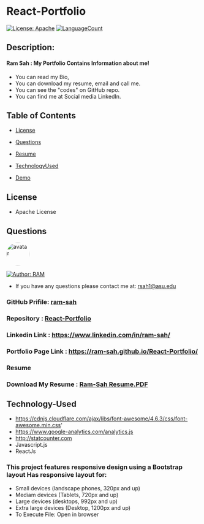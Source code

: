 # React-Portfolio
[![License: Apache](https://img.shields.io/badge/License-Apache2.0-e10079.svg)](https://opensource.org/licenses/Apache)
[![LanguageCount](https://img.shields.io/github/languages/count/ram-sah/React-Portfolio)](https://github.com/ram-sah/React-Portfolio)

## Description: 
####  Ram Sah : My Portfolio Contains Information about me!
* You can read my Bio, 
* You can download my resume, email and call me.
* You can see the "codes" on GitHub repo.
* You can find me at Social media LinkedIn.

## Table of Contents
            
* [License](#license) 
            
* [Questions](#Questions)

* [Resume](#Resume)

* [TechnologyUsed](#Technology-Used)

* [Demo](#Demo)

## License
* Apache License

## Questions
            
<img src="https://github.com/ram-sah.png" alt="avatar" style="border-radius: 30px" width="60" />

[![Author: RAM](https://img.shields.io/badge/Author-RAM-gggddd.svg)](https://opensource.org/Author/RAM)
            
* If you have any questions please contact me at: rsah1@asu.edu
### GitHub Prifile: [ram-sah](https://github.com/ram-sah) 
### Repository : [React-Portfolio](https://github.com/ram-sah/React-Portfolio)
###  Linkedin Link : https://www.linkedin.com/in/ram-sah/
###  Portfolio Page Link : https://ram-sah.github.io/React-Portfolio/
###  Resume
### Download My Resume : [Ram-Sah Resume.PDF](https://drive.google.com/file/d/1pWzMnH7-4U-j0c8b3gLQhVGw0u5HZltG/view?usp=sharing)


## Technology-Used
* https://cdnjs.cloudflare.com/ajax/libs/font-awesome/4.6.3/css/font-awesome.min.css'
* https://www.google-analytics.com/analytics.js
* http://statcounter.com
* Javascript.js
* ReactJs

### This project features responsive design using a Bootstrap layout Has responsive layout for:
* Small devices (landscape phones, 320px and up) 
* Mediam devices (Tablets, 720px and up)
* Large devices (desktops, 992px and up)
* Extra large devices (Desktop, 1200px and up)
* To Execute File: Open in browser




  

